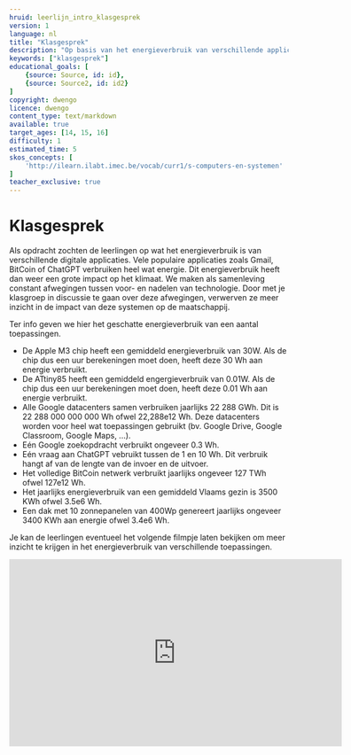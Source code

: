 ```yaml
---
hruid: leerlijn_intro_klasgesprek
version: 1
language: nl
title: "Klasgesprek"
description: "Op basis van het energieverbruik van verschillende applicaties discussiëren de leerlingen over de maatschappelijke impact van dergelijke applicaties."
keywords: ["klasgesprek"]
educational_goals: [
    {source: Source, id: id}, 
    {source: Source2, id: id2}
]
copyright: dwengo
licence: dwengo
content_type: text/markdown
available: true
target_ages: [14, 15, 16]
difficulty: 1
estimated_time: 5
skos_concepts: [
    'http://ilearn.ilabt.imec.be/vocab/curr1/s-computers-en-systemen'
]
teacher_exclusive: true
---
```


# Klasgesprek

Als opdracht zochten de leerlingen op wat het energieverbruik is van verschillende digitale applicaties. Vele populaire applicaties zoals Gmail, BitCoin of ChatGPT verbruiken heel wat energie. Dit energieverbruik heeft dan weer een grote impact op het klimaat. We maken als samenleving constant afwegingen tussen voor- en nadelen van technologie. Door met je klasgroep in discussie te gaan over deze afwegingen, verwerven ze meer inzicht in de impact van deze systemen op de maatschappij.

Ter info geven we hier het geschatte energieverbruik van een aantal toepassingen.

* De Apple M3 chip heeft een gemiddeld energieverbruik van 30W. Als de chip dus een uur berekeningen moet doen, heeft deze 30 Wh aan energie verbruikt.
* De ATtiny85 heeft een gemiddeld engergieverbruik van 0.01W. Als de chip dus een uur berekeningen moet doen, heeft deze 0.01 Wh aan energie verbruikt.
* Alle Google datacenters samen verbruiken jaarlijks 22 288 GWh. Dit is 22 288 000 000 000 Wh ofwel 22,288e12 Wh. Deze datacenters worden voor heel wat toepassingen gebruikt (bv. Google Drive, Google Classroom, Google Maps, ...).
* Eén Google zoekopdracht verbruikt ongeveer 0.3 Wh.
* Eén vraag aan ChatGPT vebruikt tussen de 1 en 10 Wh. Dit verbruik hangt af van de lengte van de invoer en de uitvoer.
* Het volledige BitCoin netwerk verbruikt jaarlijks ongeveer 127 TWh ofwel 127e12 Wh. 
* Het jaarlijks energieverbruik van een gemiddeld Vlaams gezin is 3500 KWh ofwel 3.5e6 Wh.
* Een dak met 10 zonnepanelen van 400Wp genereert jaarlijks ongeveer 3400 KWh aan energie ofwel 3.4e6 Wh.

Je kan de leerlingen eventueel het volgende filmpje laten bekijken om meer inzicht te krijgen in het energieverbruik van verschillende toepassingen.

<iframe src="https://player.ntr.nl/index.php?id=WO_NTR_16475042" width="600" height="338" frameborder="0" allow="encrypted-media; geolocation" allowfullscreen=""></iframe>


